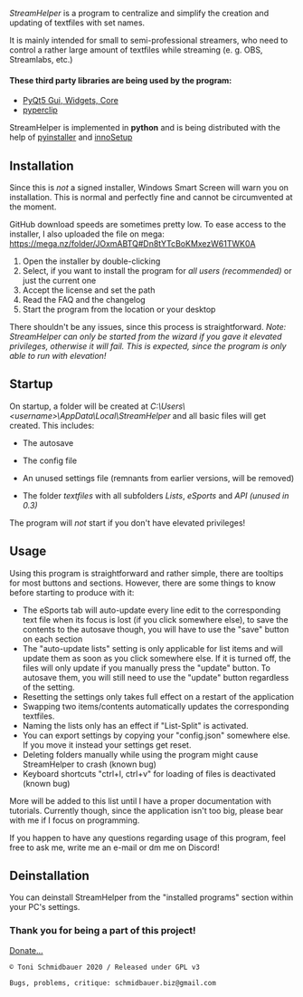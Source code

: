 
*StreamHelper* is a program to centralize and simplify the creation and updating of textfiles with set names.

It is mainly intended for small to semi-professional streamers, who need to control a rather large amount of textfiles while streaming (e. g. OBS, Streamlabs, etc.)


#### These third party libraries are being used by the program:

 -  [PyQt5 Gui, Widgets, Core](https://pypi.org/project/PyQt5/)
 - [pyperclip](https://pypi.org/project/pyperclip/)
 
StreamHelper is implemented in **python** and is being distributed with the help of  [pyinstaller](https://www.pyinstaller.org/) and [innoSetup](https://jrsoftware.org/isinfo.php) 

## Installation
Since this is *not* a signed installer, Windows Smart Screen will warn you on installation. This is normal and perfectly fine and cannot be circumvented at the moment. 

GitHub download speeds are sometimes pretty low. To ease access to the installer, I also uploaded the file on mega:
https://mega.nz/folder/JOxmABTQ#Dn8tYTcBoKMxezW61TWK0A

1. Open the installer by double-clicking
2. Select, if you want to install the program for *all users (recommended)* or just the current one
3. Accept the license and set the path
4. Read the FAQ and the changelog
5. Start the  program from the location or your desktop

There shouldn't be any issues, since this process is straightforward.
*Note: StreamHelper can only be started from the wizard if you gave it elevated privileges, otherwise it will fail. This is expected, since the program is only able to run with elevation!*

## Startup
On startup, a folder will be created at *C:\Users\\<username\>\AppData\Local\StreamHelper* and all basic files will get created. This includes:

- The  autosave
	
- The config file
	
- An unused settings file (remnants  from earlier versions, will be removed)
	
- The folder *textfiles* with all subfolders *Lists*, *eSports* and *API (unused in 0.3)*

The program will *not* start if you don't have elevated privileges! 

## Usage
Using this program is straightforward and rather simple, there are tooltips for most buttons and sections. However, there are some things to know before starting to produce with it:

- The eSports tab will auto-update every line edit to the corresponding text file when its focus is lost (if you click somewhere else), to save the contents to the autosave though, you will have to use the "save" button on each section
- The "auto-update lists" setting is only applicable for list items and will update them as soon as you click somewhere else. If it is turned off, the files will only update if you manually press the "update" button. To autosave them, you will still need to use the "update" button regardless of the setting.
- Resetting the settings only takes full effect on a restart of the application
- Swapping two items/contents automatically updates the corresponding textfiles.
- Naming the lists only has an effect if "List-Split" is activated.
- You can export settings by copying your "config.json" somewhere else. If you move it instead your settings get reset.
- Deleting folders manually while using the program might cause StreamHelper to crash (known bug)
- Keyboard shortcuts "ctrl+l, ctrl+v" for loading of files is deactivated (known bug)

More will be added to this list until I have a proper documentation with tutorials. Currently though, since the application isn't too big, please bear with me if I focus on programming.

If you happen to have any questions regarding usage of this program, feel free to ask me, write me an e-mail or dm me on Discord!

## Deinstallation
You can deinstall StreamHelper from the "installed programs" section within your PC's settings. 


### Thank you for being a part of this project!


[Donate...](https://www.paypal.com/donate?hosted_button_id=825RPFTRDCW7A)




    © Toni Schmidbauer 2020 / Released under GPL v3
 
    Bugs, problems, critique: schmidbauer.biz@gmail.com
